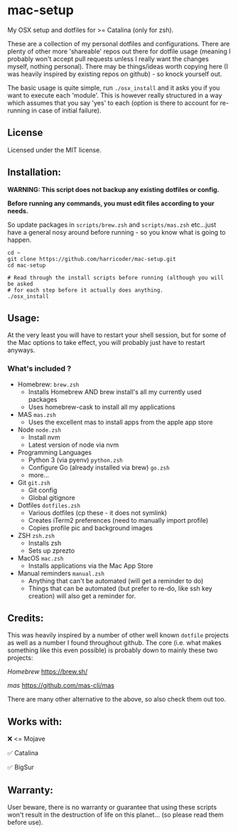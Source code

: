 # mac-setup

My OSX setup and dotfiles for >= Catalina (only for zsh).

These are a collection of my personal dotfiles and configurations. There are
plenty of other more 'shareable' repos out there for dotfile usage (meaning
I probably won't accept pull requests unless I really want the changes myself,
nothing personal). There may be things/ideas worth copying here (I was
heavily inspired by existing repos on github) - so knock yourself out.

The basic usage is quite simple, run `./osx_install` and it asks you if you 
want to execute each 'module'. This is however really structured in a way which
assumes that you say 'yes' to each (option is there to account for re-running
in case of initial failure).


## License
Licensed under the MIT license.


## Installation:

**WARNING: This script does not backup any existing dotfiles or config.**

**Before running any commands, you must edit files according to your needs.**

So update packages in `scripts/brew.zsh` and `scripts/mas.zsh` etc...just have
a general nosy around before running - so you know what is going to happen.

```
cd ~
git clone https://github.com/harricoder/mac-setup.git
cd mac-setup

# Read through the install scripts before running (although you will be asked
# for each step before it actually does anything.
./osx_install
```


## Usage:

At the very least you will have to restart your shell session, but for some of
the Mac options to take effect, you will probably just have to restart anyways.

### What's included ?

+ Homebrew: `brew.zsh`
  + Installs Homebrew AND brew install's all my currently used packages
  + Uses homebrew-cask to install all my applications
+ MAS `mas.zsh`
  + Uses the excellent mas to install apps from the apple app store
+ Node `node.zsh`
  + Install nvm
  + Latest version of node via nvm
+ Programming Languages
  + Python 3 (via pyenv) `python.zsh`
  + Configure Go (already installed via brew) `go.zsh`
  + more...
+ Git `git.zsh`
  + Git config
  + Global gitignore
+ Dotfiles `dotfiles.zsh`
  + Various dotfiles (cp these - it does not symlink)
  + Creates iTerm2 preferences (need to manually import profile)
  + Copies profile pic and background images
+ ZSH `zsh.zsh`
  + Installs zsh
  + Sets up zprezto
+ MacOS `mac.zsh`
  + Installs applications via the Mac App Store
+ Manual reminders `manual.zsh`
  + Anything that can't be automated (will get a reminder to do)
  + Things that can be automated (but prefer to re-do, like ssh key creation)
    will also get a reminder for.


## Credits:

This was heavily inspired by a number of other well known `dotfile` projects as
well as a number I found throughout github. The core (i.e. what makes something
like this even possible) is probably down to mainly these two projects:

*Homebrew*
https://brew.sh/

*mas*
https://github.com/mas-cli/mas

There are many other alternative to the above, so also check them out too.

## Works with:

:x: <= Mojave

✅   Catalina

✅   BigSur

## Warranty:

User beware, there is no warranty or guarantee that using these scripts won't 
result in the destruction of life on this planet...
(so please read them before use).
